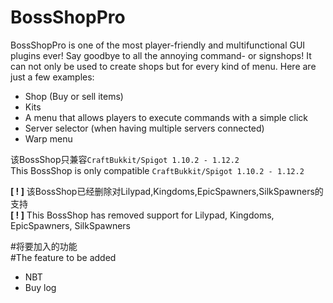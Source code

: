 BossShopPro
========

BossShopPro is one of the most player-friendly and multifunctional GUI plugins ever! Say goodbye to all the annoying command- or signshops!
It can not only be used to create shops but for every kind of menu. Here are just a few examples:
* Shop (Buy or sell items)
* Kits
* A menu that allows players to execute commands with a simple click
* Server selector (when having multiple servers connected)
* Warp menu

该BossShop只兼容`CraftBukkit/Spigot 1.10.2 - 1.12.2`<Br/>
This BossShop is only compatible `CraftBukkit/Spigot 1.10.2 - 1.12.2`<Br/>

**[ ! ]** 该BossShop已经删除对Lilypad,Kingdoms,EpicSpawners,SilkSpawners的支持<Br/>
**[ ! ]** This BossShop has removed support for Lilypad, Kingdoms, EpicSpawners, SilkSpawners<Br/>

#将要加入的功能<Br/>
#The feature to be added<Br/>


* NBT
* Buy log
